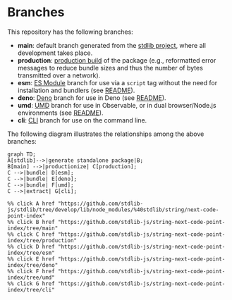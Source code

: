 <!--

@license Apache-2.0

Copyright (c) 2023 The Stdlib Authors.

Licensed under the Apache License, Version 2.0 (the "License");
you may not use this file except in compliance with the License.
You may obtain a copy of the License at

    http://www.apache.org/licenses/LICENSE-2.0

Unless required by applicable law or agreed to in writing, software
distributed under the License is distributed on an "AS IS" BASIS,
WITHOUT WARRANTIES OR CONDITIONS OF ANY KIND, either express or implied.
See the License for the specific language governing permissions and
limitations under the License.

-->

# Branches

This repository has the following branches:

-   **main**: default branch generated from the [stdlib project][stdlib-url], where all development takes place.
-   **production**: [production build][production-url] of the package (e.g., reformatted error messages to reduce bundle sizes and thus the number of bytes transmitted over a network).
-   **esm**: [ES Module][esm-url] branch for use via a `script` tag without the need for installation and bundlers (see [README][esm-readme]).
-   **deno**: [Deno][deno-url] branch for use in Deno (see [README][deno-readme]).
-   **umd**: [UMD][umd-url] branch for use in Observable, or in dual browser/Node.js environments (see [README][umd-readme]).
-   **cli**: [CLI][cli-url] branch for use on the command line.

The following diagram illustrates the relationships among the above branches:

```mermaid
graph TD;
A[stdlib]-->|generate standalone package|B;
B[main] -->|productionize| C[production];
C -->|bundle| D[esm];
C -->|bundle| E[deno];
C -->|bundle| F[umd];
C -->|extract| G[cli];

%% click A href "https://github.com/stdlib-js/stdlib/tree/develop/lib/node_modules/%40stdlib/string/next-code-point-index"
%% click B href "https://github.com/stdlib-js/string-next-code-point-index/tree/main"
%% click C href "https://github.com/stdlib-js/string-next-code-point-index/tree/production"
%% click D href "https://github.com/stdlib-js/string-next-code-point-index/tree/esm"
%% click E href "https://github.com/stdlib-js/string-next-code-point-index/tree/deno"
%% click F href "https://github.com/stdlib-js/string-next-code-point-index/tree/umd"
%% click G href "https://github.com/stdlib-js/string-next-code-point-index/tree/cli"
```

[stdlib-url]: https://github.com/stdlib-js/stdlib/tree/develop/lib/node_modules/%40stdlib/string/next-code-point-index
[production-url]: https://github.com/stdlib-js/string-next-code-point-index/tree/production
[deno-url]: https://github.com/stdlib-js/string-next-code-point-index/tree/deno
[deno-readme]: https://github.com/stdlib-js/string-next-code-point-index/blob/deno/README.md
[umd-url]: https://github.com/stdlib-js/string-next-code-point-index/tree/umd
[umd-readme]: https://github.com/stdlib-js/string-next-code-point-index/blob/umd/README.md
[esm-url]: https://github.com/stdlib-js/string-next-code-point-index/tree/esm
[esm-readme]: https://github.com/stdlib-js/string-next-code-point-index/blob/esm/README.md
[cli-url]: https://github.com/stdlib-js/string-next-code-point-index/tree/cli
